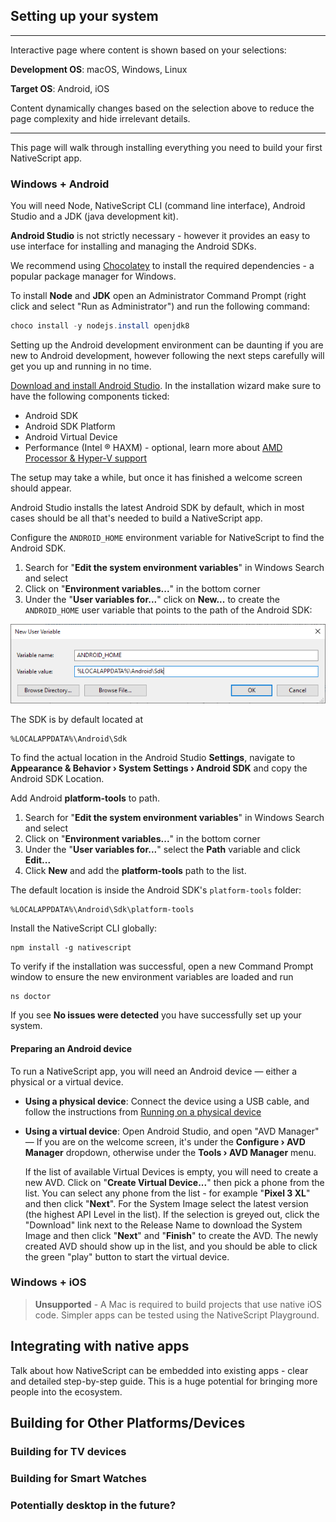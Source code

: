 ## Setting up your system



---

Interactive page where content is shown based on your selections:

**Development OS**: macOS, Windows, Linux

**Target OS**: Android, iOS

Content dynamically changes based on the selection above to reduce the page complexity and hide irrelevant details.

---



This page will walk through installing everything you need to build your first NativeScript app.



### Windows + Android

You will need Node, NativeScript CLI (command line interface), Android Studio and a JDK (java development kit).

**Android Studio** is not strictly necessary - however it provides an easy to use interface for installing and managing the Android SDKs.

We recommend using [Chocolatey](https://chocolatey.org/) to install the required dependencies - a popular package manager for Windows.

To install **Node** and **JDK** open an Administrator Command Prompt (right click and select "Run as Administrator") and run the following command:

```powershell
choco install -y nodejs.install openjdk8
```



Setting up the Android development environment can be daunting if you are new to Android development, however following the next steps carefully will get you up and running in no time.

[Download and install Android Studio](https://developer.android.com/studio). In the installation wizard make sure to have the following components ticked:

* Android SDK
* Android SDK Platform
* Android Virtual Device
* Performance (Intel ® HAXM) - optional, learn more about [AMD Processor & Hyper-V support](https://android-developers.googleblog.com/2018/07/android-emulator-amd-processor-hyper-v.html)

The setup may take a while, but once it has finished a welcome screen should appear. 

Android Studio installs the latest Android SDK by default, which in most cases should be all that's needed to build a NativeScript app.

Configure the `ANDROID_HOME` environment variable for NativeScript to find the Android SDK.

1. Search for "**Edit the system environment variables**" in Windows Search and select
2. Click on "**Environment variables...**" in the bottom corner
3. Under the "**User variables for...**" click on **New...** to create the `ANDROID_HOME` user variable that points to the path of the Android SDK:

![New User Variable (ANDROID_HOME)](./assets/environment-setup/new_user_variable_dialog.png)

The SDK is by default located at

```
%LOCALAPPDATA%\Android\Sdk
```

To find the actual location in the Android Studio **Settings**, navigate to **Appearance & Behavior › System Settings › Android SDK** and copy the Android SDK Location.

Add Android **platform-tools** to path.

1. Search for "**Edit the system environment variables**" in Windows Search and select
2. Click on "**Environment variables...**" in the bottom corner
3. Under the "**User variables for...**" select the **Path** variable and click **Edit...**
4. Click **New** and add the **platform-tools** path to the list.

The default location is inside the Android SDK's `platform-tools` folder:

```
%LOCALAPPDATA%\Android\Sdk\platform-tools
```

Install the NativeScript CLI globally:

```
npm install -g nativescript
```



To verify if the installation was successful, open a new Command Prompt window to ensure the new environment variables are loaded and run

```
ns doctor
```

If you see **No issues were detected** you have successfully set up your system.



#### Preparing an Android device

To run a NativeScript app, you will need an Android device &mdash; either a physical or a virtual device.

* **Using a physical device**: Connect the device using a USB cable, and follow the instructions from [Running on a physical device](/development-workflow.md)

* **Using a virtual device**: Open Android Studio, and open "AVD Manager" &mdash; If you are on the welcome screen, it's under the **Configure › AVD Manager** dropdown, otherwise under the **Tools › AVD Manager** menu.

  If the list of available Virtual Devices is empty, you will need to create a new AVD. Click on "**Create Virtual Device...**" then pick a phone from the list. You can select any phone from the list - for example "**Pixel 3 XL**" and then click "**Next**". For the System Image select the latest version (the highest API Level in the list). If the selection is greyed out, click the "Download" link next to the Release Name to download the System Image and then click "**Next**" and "**Finish**" to create the AVD. The newly created AVD should show up in the list, and  you should be able to click the green "play" button to start the virtual device. 



### Windows + iOS

> **Unsupported** - A Mac is required to build projects that use native iOS code. Simpler apps can be tested using the NativeScript Playground.







## Integrating with native apps

Talk about how NativeScript can be embedded into existing apps - clear and detailed step-by-step guide. This is a huge potential for bringing more people into the ecosystem.

## Building for Other Platforms/Devices

### Building for TV devices

### Building for Smart Watches

### Potentially desktop in the future?
